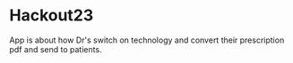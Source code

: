 # Hackout23
App is about how Dr's switch on technology and convert their prescription pdf and send to patients.
